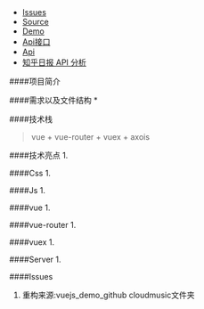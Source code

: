 ##
- [Issues]()
- [Source]()
- [Demo]()
- [Api接口](https://cnodejs.org/api)
- [Api](https://api.imjad.cn/)
- [知乎日报 API 分析](https://github.com/izzyleung/ZhihuDailyPurify/wiki/%E7%9F%A5%E4%B9%8E%E6%97%A5%E6%8A%A5-API-%E5%88%86%E6%9E%90)

####项目简介
> 

####需求以及文件结构
* 


####技术栈
> vue + vue-router + vuex + axois

####技术亮点
1. 


####Css
1. 

####Js
1. 

####vue
1. 


####vue-router
1. 


####vuex
1. 


####Server
1. 


####Issues
1. 重构来源:vuejs_demo_github cloudmusic文件夹
